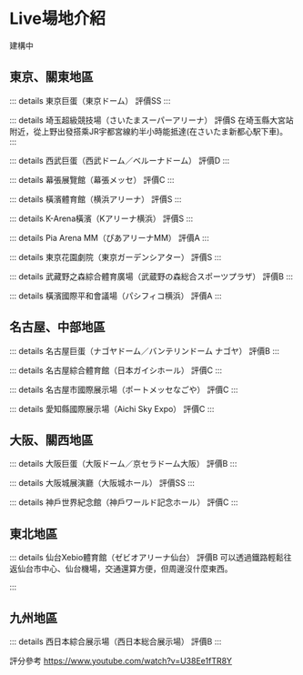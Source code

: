 # Live場地介紹

建構中

## 東京、關東地區

::: details 東京巨蛋（東京ドーム）
評價SS
:::

::: details 埼玉超級競技場（さいたまスーパーアリーナ）
評價S
在埼玉縣大宮站附近，從上野出發搭乘JR宇都宮線約半小時能抵達(在さいたま新都心駅下車)。
:::

::: details 西武巨蛋（西武ドーム／ベルーナドーム）
評價D
:::

::: details 幕張展覽館（幕張メッセ）
評價C
:::

::: details 橫濱體育館（横浜アリーナ）
評價S
:::

::: details K-Arena橫濱（Kアリーナ横浜）
評價S
:::

::: details Pia Arena MM（ぴあアリーナMM）
評價A
:::

::: details 東京花園劇院（東京ガーデンシアター）
評價S
:::

::: details 武藏野之森綜合體育廣場（武蔵野の森総合スポーツプラザ）
評價B
:::

::: details 橫濱國際平和會議場（パシフィコ横浜）
評價A
:::

## 名古屋、中部地區
::: details 名古屋巨蛋（ナゴヤドーム／バンテリンドーム ナゴヤ）
評價B
:::

::: details 名古屋綜合體育館（日本ガイシホール）
評價C
:::

::: details 名古屋市國際展示場（ポートメッセなごや）
評價C
:::

::: details 愛知縣國際展示場（Aichi Sky Expo）
評價C
:::

## 大阪、關西地區

::: details 大阪巨蛋（大阪ドーム／京セラドーム大阪）
評價B
:::

::: details 大阪城展演廳（大阪城ホール）
評價SS
:::

::: details 神戶世界紀念館（神戶ワールド記念ホール）
評價C
:::

## 東北地區

::: details 仙台Xebio體育館（ゼビオアリーナ仙台）
評價B
可以透過鐵路輕鬆往返仙台市中心、仙台機場，交通還算方便，但周邊沒什麼東西。

:::

## 九州地區
::: details 西日本綜合展示場（西日本総合展示場）
評價B
:::

評分參考
https://www.youtube.com/watch?v=U38Ee1fTR8Y